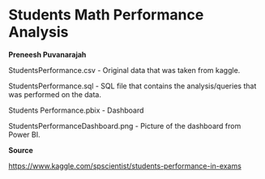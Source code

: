 # Students Math Performance Analysis

**Preneesh Puvanarajah**

StudentsPerformance.csv - Original data that was taken from kaggle.

StudentsPerformance.sql - SQL file that contains the analysis/queries that was performed on the data.

Students Performance.pbix - Dashboard

StudentsPerformanceDashboard.png - Picture of the dashboard from Power BI.

**Source**

https://www.kaggle.com/spscientist/students-performance-in-exams
